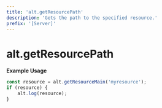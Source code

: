 ```yaml
---
title: 'alt.getResourcePath'
description: 'Gets the path to the specified resource.'
prefix: '[Server]'
---
```


# alt.getResourcePath

**Example Usage**

```js
const resource = alt.getResourceMain('myresource');
if (resource) {
    alt.log(resource);
}
```
